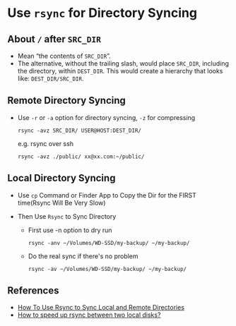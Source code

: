 # Use `rsync` for Directory Syncing

## About `/` after `SRC_DIR`
* Mean “the contents of `SRC_DIR`”.
* The alternative, without the trailing slash, would place `SRC_DIR`, including the directory, within `DEST_DIR`. This would create a hierarchy that looks like: `DEST_DIR/SRC_DIR`.

## Remote Directory Syncing
* Use `-r` or `-a` option for directory syncing, `-z` for compressing

  ```Shell
  rsync -avz SRC_DIR/ USER@HOST:DEST_DIR/
  ```

  e.g. rsync over ssh
  ```Shell
  rsync -avz ./public/ xx@xx.com:~/public/
  ```

## Local Directory Syncing
* Use `cp` Command or Finder App to Copy the Dir for the FIRST time(Rsync Will Be Very Slow)
* Then Use `Rsync` to Sync Directory

  * First use -n option to dry run
    ```Shell
    rsync -anv ~/Volumes/WD-SSD/my-backup/ ~/my-backup/
    ```

  * Do the real sync if there's no problem
    ```Shell
    rsync -av ~/Volumes/WD-SSD/my-backup/ ~/my-backup/
    ```

## References
* [How To Use Rsync to Sync Local and Remote Directories](https://www.digitalocean.com/community/tutorials/how-to-use-rsync-to-sync-local-and-remote-directories)
* [How to speed up rsync between two local disks?](https://superuser.com/questions/109780/how-to-speed-up-rsync-between-two-local-disks)
